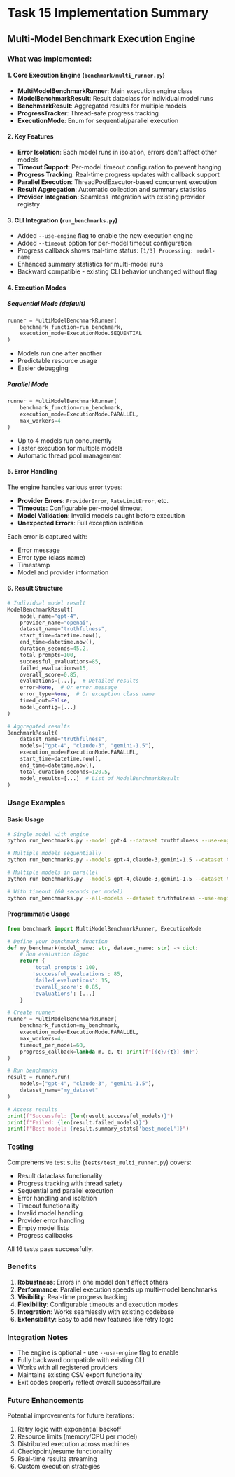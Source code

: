# Task 15 Implementation Summary

## Multi-Model Benchmark Execution Engine

### What was implemented:

#### 1. Core Execution Engine (`benchmark/multi_runner.py`)
- **MultiModelBenchmarkRunner**: Main execution engine class
- **ModelBenchmarkResult**: Result dataclass for individual model runs
- **BenchmarkResult**: Aggregated results for multiple models
- **ProgressTracker**: Thread-safe progress tracking
- **ExecutionMode**: Enum for sequential/parallel execution

#### 2. Key Features
- **Error Isolation**: Each model runs in isolation, errors don't affect other models
- **Timeout Support**: Per-model timeout configuration to prevent hanging
- **Progress Tracking**: Real-time progress updates with callback support
- **Parallel Execution**: ThreadPoolExecutor-based concurrent execution
- **Result Aggregation**: Automatic collection and summary statistics
- **Provider Integration**: Seamless integration with existing provider registry

#### 3. CLI Integration (`run_benchmarks.py`)
- Added `--use-engine` flag to enable the new execution engine
- Added `--timeout` option for per-model timeout configuration
- Progress callback shows real-time status: `[1/3] Processing: model-name`
- Enhanced summary statistics for multi-model runs
- Backward compatible - existing CLI behavior unchanged without flag

#### 4. Execution Modes

##### Sequential Mode (default)
```python
runner = MultiModelBenchmarkRunner(
    benchmark_function=run_benchmark,
    execution_mode=ExecutionMode.SEQUENTIAL
)
```
- Models run one after another
- Predictable resource usage
- Easier debugging

##### Parallel Mode
```python
runner = MultiModelBenchmarkRunner(
    benchmark_function=run_benchmark,
    execution_mode=ExecutionMode.PARALLEL,
    max_workers=4
)
```
- Up to 4 models run concurrently
- Faster execution for multiple models
- Automatic thread pool management

#### 5. Error Handling

The engine handles various error types:
- **Provider Errors**: `ProviderError`, `RateLimitError`, etc.
- **Timeouts**: Configurable per-model timeout
- **Model Validation**: Invalid models caught before execution
- **Unexpected Errors**: Full exception isolation

Each error is captured with:
- Error message
- Error type (class name)
- Timestamp
- Model and provider information

#### 6. Result Structure

```python
# Individual model result
ModelBenchmarkResult(
    model_name="gpt-4",
    provider_name="openai",
    dataset_name="truthfulness",
    start_time=datetime.now(),
    end_time=datetime.now(),
    duration_seconds=45.2,
    total_prompts=100,
    successful_evaluations=85,
    failed_evaluations=15,
    overall_score=0.85,
    evaluations=[...],  # Detailed results
    error=None,  # Or error message
    error_type=None,  # Or exception class name
    timed_out=False,
    model_config={...}
)

# Aggregated results
BenchmarkResult(
    dataset_name="truthfulness",
    models=["gpt-4", "claude-3", "gemini-1.5"],
    execution_mode=ExecutionMode.PARALLEL,
    start_time=datetime.now(),
    end_time=datetime.now(),
    total_duration_seconds=120.5,
    model_results=[...]  # List of ModelBenchmarkResult
)
```

### Usage Examples

#### Basic Usage
```bash
# Single model with engine
python run_benchmarks.py --model gpt-4 --dataset truthfulness --use-engine

# Multiple models sequentially
python run_benchmarks.py --models gpt-4,claude-3,gemini-1.5 --dataset truthfulness --use-engine

# Multiple models in parallel
python run_benchmarks.py --models gpt-4,claude-3,gemini-1.5 --dataset truthfulness --use-engine --parallel

# With timeout (60 seconds per model)
python run_benchmarks.py --all-models --dataset truthfulness --use-engine --timeout 60
```

#### Programmatic Usage
```python
from benchmark import MultiModelBenchmarkRunner, ExecutionMode

# Define your benchmark function
def my_benchmark(model_name: str, dataset_name: str) -> dict:
    # Run evaluation logic
    return {
        'total_prompts': 100,
        'successful_evaluations': 85,
        'failed_evaluations': 15,
        'overall_score': 0.85,
        'evaluations': [...]
    }

# Create runner
runner = MultiModelBenchmarkRunner(
    benchmark_function=my_benchmark,
    execution_mode=ExecutionMode.PARALLEL,
    max_workers=4,
    timeout_per_model=60,
    progress_callback=lambda m, c, t: print(f"[{c}/{t}] {m}")
)

# Run benchmarks
result = runner.run(
    models=["gpt-4", "claude-3", "gemini-1.5"],
    dataset_name="my_dataset"
)

# Access results
print(f"Successful: {len(result.successful_models)}")
print(f"Failed: {len(result.failed_models)}")
print(f"Best model: {result.summary_stats['best_model']}")
```

### Testing

Comprehensive test suite (`tests/test_multi_runner.py`) covers:
- Result dataclass functionality
- Progress tracking with thread safety
- Sequential and parallel execution
- Error handling and isolation
- Timeout functionality
- Invalid model handling
- Provider error handling
- Empty model lists
- Progress callbacks

All 16 tests pass successfully.

### Benefits

1. **Robustness**: Errors in one model don't affect others
2. **Performance**: Parallel execution speeds up multi-model benchmarks
3. **Visibility**: Real-time progress tracking
4. **Flexibility**: Configurable timeouts and execution modes
5. **Integration**: Works seamlessly with existing codebase
6. **Extensibility**: Easy to add new features like retry logic

### Integration Notes

- The engine is optional - use `--use-engine` flag to enable
- Fully backward compatible with existing CLI
- Works with all registered providers
- Maintains existing CSV export functionality
- Exit codes properly reflect overall success/failure

### Future Enhancements

Potential improvements for future iterations:
1. Retry logic with exponential backoff
2. Resource limits (memory/CPU per model)
3. Distributed execution across machines
4. Checkpoint/resume functionality
5. Real-time results streaming
6. Custom execution strategies